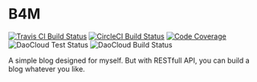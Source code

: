 B4M
====

[![Travis CI Build Status](https://travis-ci.org/jat001/B4M.svg?branch=master)](https://travis-ci.org/jat001/B4M)
[![CircleCI Build Status](https://circleci.com/gh/jat001/B4M/tree/master.svg?style=shield)](https://circleci.com/gh/jat001/B4M)
[![Code Coverage](https://codecov.io/gh/jat001/B4M/branch/master/graph/badge.svg)](https://codecov.io/gh/jat001/B4M)
![DaoCloud Test Status](https://ci.daocloud.io/api/badge/test/jat001/b4m)
![DaoCloud Build Status](https://ci.daocloud.io/api/badge/build/jat001/b4m)

A simple blog designed for myself. But with RESTfull API, you can build a blog whatever you like.
